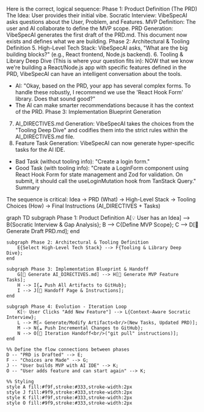 Here is the correct, logical sequence:
Phase 1: Product Definition (The PRD)
The Idea: User provides their initial vibe.
Socratic Interview: VibeSpecAI asks questions about the User, Problem, and Features.
MVP Definition: The user and AI collaborate to define the MVP scope.
PRD Generation: VibeSpecAI generates the first draft of the PRD.md. This document now exists and defines what we are building.
Phase 2: Architectural & Tooling Definition
5. High-Level Tech Stack: VibeSpecAI asks, "What are the big building blocks?" (e.g., React frontend, Node.js backend).
6. Tooling & Library Deep Dive (This is where your question fits in): NOW that we know we're building a React/Node.js app with specific features defined in the PRD, VibeSpecAI can have an intelligent conversation about the tools.
* AI: "Okay, based on the PRD, your app has several complex forms. To handle these robustly, I recommend we use the 'React Hook Form' library. Does that sound good?"
* The AI can make smarter recommendations because it has the context of the PRD.
Phase 3: Implementation Blueprint Generation
7. AI_DIRECTIVES.md Generation: VibeSpecAI takes the choices from the "Tooling Deep Dive" and codifies them into the strict rules within the AI_DIRECTIVES.md file.
8. Feature Task Generation: VibeSpecAI can now generate hyper-specific tasks for the AI IDE.
* Bad Task (without tooling info): "Create a login form."
* Good Task (with tooling info): "Create a LoginForm component using React Hook Form for state management and Zod for validation. On submit, it should call the useLoginMutation hook from TanStack Query."
Summary


The sequence is critical:
Idea -> PRD (What) -> High-Level Stack -> Tooling Choices (How) -> Final Instructions (AI_DIRECTIVES + Tasks)





graph TD
    subgraph Phase 1: Product Definition
        A[💡 User has an Idea] --> B{Socratic Interview & Gap Analysis};
        B --> C{Define MVP Scope};
        C --> D[📄 Generate Draft PRD.md];
    end

    subgraph Phase 2: Architectural & Tooling Definition
        E{Select High-Level Tech Stack} --> F{Tooling & Library Deep Dive};
    end

    subgraph Phase 3: Implementation Blueprint & Handoff
        G[📜 Generate AI_DIRECTIVES.md] --> H[📝 Generate MVP Feature Tasks];
        H --> I{☁️ Push All Artifacts to GitHub};
        I --> J[🚀 Handoff Page & Instructions];
    end
    
    subgraph Phase 4: Evolution - Iteration Loop
        K[✨ User Clicks "Add New Feature"] --> L{Context-Aware Socratic Interview};
        L --> M[✍️ Generate/Modify Artifacts<br/>(New Tasks, Updated PRD)];
        M --> N{☁️ Push Incremental Changes to GitHub};
        N --> O[🔄 Iteration Handoff<br/>("git pull" instructions)];
    end

    %% Define the flow connections between phases
    D -- "PRD is Drafted" --> E;
    F -- "Choices are Made" --> G;
    J -- "User builds MVP with AI IDE" --> K;
    O -- "User adds feature and can start again" --> K;

    %% Styling
    style A fill:#f9f,stroke:#333,stroke-width:2px
    style J fill:#9f9,stroke:#333,stroke-width:2px
    style K fill:#f9f,stroke:#333,stroke-width:2px
    style O fill:#9f9,stroke:#333,stroke-width:2px